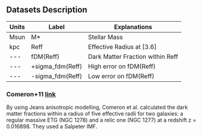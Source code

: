 ## Datasets Description


| Units | Label         | Explanations                       |
|-------|---------------|------------------------------------|
| Msun  | M*            | Stellar Mass                       |
| kpc   | Reff          | Effective Radius at [3.6]          |
| ---   | fDM(Reff)     | Dark Matter Fraction within Reff   |
| ---   | +sigma_fdm(Reff) | High error on fDM(Reff)          |
| ---   | -sigma_fdm(Reff) | Low error on fDM(Reff)           |


### Comeron+11 [link](https://ui.adsabs.harvard.edu/abs/2023A%26A...675A.143C/abstract)

By using Jeans anisotropic modelling, Comeron et al. calculated the dark matter fractions within a radius of five effective radii for two galaxies: a regular massive ETG (NGC 1278) and a relic one (NGC 1277) at a redshift z = 0.016898. They used a Salpeter IMF.
